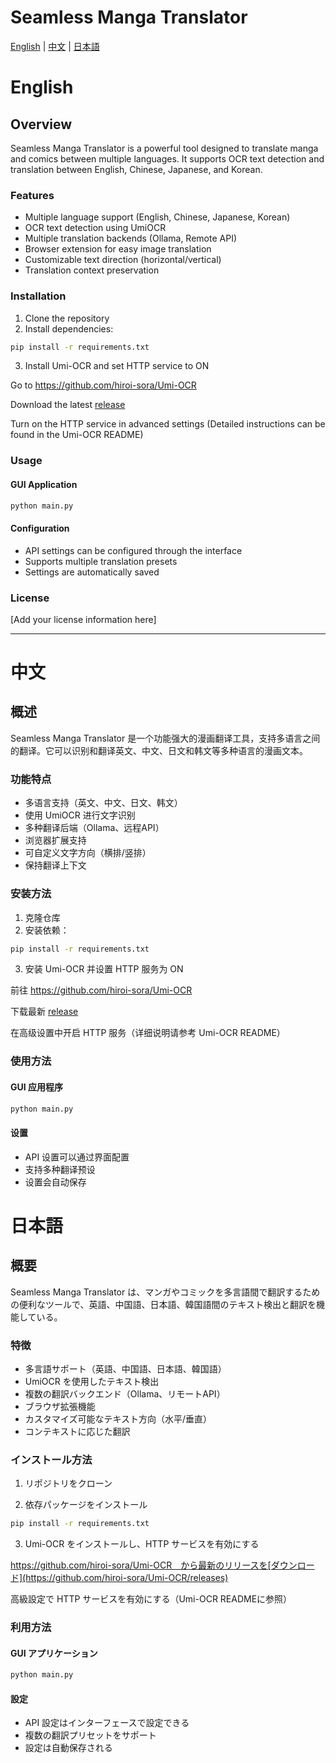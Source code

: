 # Seamless Manga Translator

[English](#english) | [中文](#中文) | [日本語](#日本語)

# English

## Overview
Seamless Manga Translator is a powerful tool designed to translate manga and comics between multiple languages. It supports OCR text detection and translation between English, Chinese, Japanese, and Korean.

### Features
- Multiple language support (English, Chinese, Japanese, Korean)
- OCR text detection using UmiOCR
- Multiple translation backends (Ollama, Remote API)
- Browser extension for easy image translation
- Customizable text direction (horizontal/vertical)
- Translation context preservation

### Installation
1. Clone the repository
2. Install dependencies:

```bash
pip install -r requirements.txt
```

3. Install Umi-OCR and set HTTP service to ON


Go to https://github.com/hiroi-sora/Umi-OCR

Download the latest [release](https://github.com/hiroi-sora/Umi-OCR/releases)

Turn on the HTTP service in advanced settings (Detailed instructions can be found in the Umi-OCR README)


### Usage
#### GUI Application

```bash
python main.py
```

#### Configuration
- API settings can be configured through the interface
- Supports multiple translation presets
- Settings are automatically saved

### License
[Add your license information here]

---

# 中文

## 概述
Seamless Manga Translator 是一个功能强大的漫画翻译工具，支持多语言之间的翻译。它可以识别和翻译英文、中文、日文和韩文等多种语言的漫画文本。

### 功能特点
- 多语言支持（英文、中文、日文、韩文）
- 使用 UmiOCR 进行文字识别
- 多种翻译后端（Ollama、远程API）
- 浏览器扩展支持
- 可自定义文字方向（横排/竖排）
- 保持翻译上下文

### 安装方法
1. 克隆仓库
2. 安装依赖：

```bash
pip install -r requirements.txt
```

3. 安装 Umi-OCR 并设置 HTTP 服务为 ON

前往 https://github.com/hiroi-sora/Umi-OCR

下载最新 [release](https://github.com/hiroi-sora/Umi-OCR/releases)

在高级设置中开启 HTTP 服务（详细说明请参考 Umi-OCR README）


### 使用方法
#### GUI 应用程序

```bash
python main.py
```

#### 设置
- API 设置可以通过界面配置
- 支持多种翻译预设
- 设置会自动保存

# 日本語

## 概要
Seamless Manga Translator は、マンガやコミックを多言語間で翻訳するための便利なツールで、英語、中国語、日本語、韓国語間のテキスト検出と翻訳を機能している。

### 特徴
- 多言語サポート（英語、中国語、日本語、韓国語）
- UmiOCR を使用したテキスト検出
- 複数の翻訳バックエンド（Ollama、リモートAPI）
- ブラウザ拡張機能
- カスタマイズ可能なテキスト方向（水平/垂直）
- コンテキストに応じた翻訳

### インストール方法
1. リポジトリをクローン

2. 依存パッケージをインストール

```bash
pip install -r requirements.txt
```
3. Umi-OCR をインストールし、HTTP サービスを有効にする

https://github.com/hiroi-sora/Umi-OCR　から最新のリリースを[ダウンロード](https://github.com/hiroi-sora/Umi-OCR/releases)

高級設定で HTTP サービスを有効にする（Umi-OCR READMEに参照）


### 利用方法
#### GUI アプリケーション

```bash
python main.py
```

#### 設定
- API 設定はインターフェースで設定できる
- 複数の翻訳プリセットをサポート
- 設定は自動保存される



